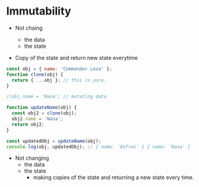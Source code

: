 # Immutability

- Not chaing

  - the data
  - the state

- Copy of the state and return new state everytime

```js
const obj = { name: 'Commander Lexa' };
function clone(obj) {
  return { ...obj }; // this is pure.
}

//obj.name = 'Nana'; // mutating data

function updateName(obj) {
  const obj2 = clone(obj);
  obj2.name = 'Nana';
  return obj2;
}

const updatedObj = updateName(obj);
console.log(obj, updatedObj); // { name: 'Anfrei' } { name: 'Nana' }
```

- Not changing
  - the data
  - the state
    - making copies of the state and returning a new state every time.
